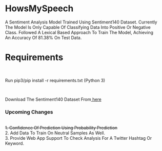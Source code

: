 # HowsMySpeech
A Sentiment Analysis Model Trained Using Sentiment140 Dataset.
Currently The Model Is Only Capable Of Classifying Data Into Positive Or Negative Class.
Followed A Lexical Based Approach To Train The Model, Achieving An Accuracy Of 81.38% On Test Data.
<br>
# Requirements
<br>
<p>Run pip3/pip install -r requirements.txt (Python 3)</p>
<br>
<p>Download The Sentiment140 Dataset From<a href = "https://www.kaggle.com/kazanova/sentiment140/download"> here</a></p>
<h3><b> Upcoming Changes</b></h3>
<br>
<strike>1. Confidence Of Prediction Using Probability Prediction<br></strike>
2. Add Data To Train On Neutral Samples As Well.<br>
3. Provide Web App Support To Check Analysis For A Twitter Hashtag Or Keyword.
<br>

